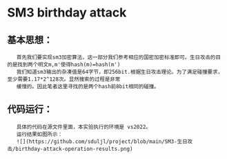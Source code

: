 
# SM3 birthday attack         
## 基本思想：                        
       首先我们要实现sm3加密算法，这一部分我们参考相应的国密加密标准即可。生日攻击的目的是找到两个明文m,m'使得hash(m)=hash(m')      
       我们知道sm3输出的杂凑值是64字节，即256bit.根据生日攻击理论。为了满足碰撞要求，至少需要1.17*2^128次。显然搜索的过程是非常     
       缓慢的。因此笔者这里寻找的是两个hash前8bit相同的碰撞。      
## 代码运行：    
       具体的代码在源文件里面，本实验执行的环境是 vs2022。   
       运行结果如图所示：   
       ![](https://github.com/sduljl/project/blob/main/SM3-生日攻击/birthday-attack-operation-results.png)
